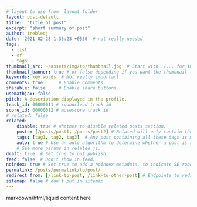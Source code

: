 ```yaml
---
# layout to use from _layout folder
layout: post-default 
title:  "title of post"
excerpt: "short summary of post"
author: trebledj
date: '2021-02-28 1:35:23 +0530' # not really needed
tags:
  - list
  - of
  - tags
thumbnail_src: ~/assets/img/to/thumbnail.jpg  # Start with ./... for images relative to your directory.
thumbnail_banner: true # or false depending if you want the thumbnail to show on the post's page.
keywords: key words  # Not really important.
comments: true      # Enable comments.
sharable: false     # Enable share buttons.
usemathjax: false
pitch: A description displayed in the profile.
track_id: 00000011 # soundcloud track id
score_id: 00000012 # musescore track id
# related: false
related:
    disable: true # Whether to disable related posts section.
    posts: [/posts/post1, /posts/post2] # Related will only contain these posts. "none" to hide related section.
    tags: [tag1, tag2, tag3]  # Any post containing all these tags is marked as related.
    auto: true # Use an auto algorithm to determine whether a post is related.
    # See more params in related.js.
draft: true  # Set true to not publish.
feed: false  # Don't show in feed.
noindex: true # Set true to add a noindex metadata, to indicate SE robots to not index this page.
permalink: /posts/permalink/to/post/
redirect_from: [/link-to-post, /link-to-other-post] # Endpoints to redirect from.
sitemap: false # don't put in sitemap
---
```


markdown/html/liquid content here